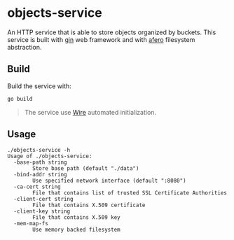 # objects-service

An HTTP service that is able to store objects organized by buckets. This service is built with [gin][1] web framework and with [afero][2] filesystem abstraction.

## Build

Build the service with:

```sh
go build
```

> The service use [Wire][3] automated initialization.

## Usage

```
./objects-service -h
Usage of ./objects-service:
  -base-path string
        Store base path (default "./data")
  -bind-addr string
        Use specified network interface (default ":8080")
  -ca-cert string
        File that contains list of trusted SSL Certificate Authorities
  -client-cert string
        File that contains X.509 certificate
  -client-key string
        File that contains X.509 key
  -mem-map-fs
        Use memory backed filesystem
```

[1]: https://github.com/gin-gonic/gin
[2]: https://github.com/spf13/afero
[3]: https://github.com/google/wire
